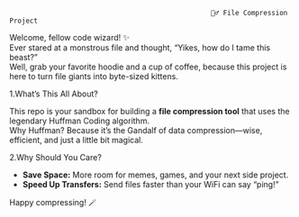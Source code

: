                                                       🧙‍♂️ File Compression Project

Welcome, fellow code wizard! ✨  
Ever stared at a monstrous file and thought, “Yikes, how do I tame this beast?”  
Well, grab your favorite hoodie and a cup of coffee, because this project is here to turn file giants into byte-sized kittens.

1.What’s This All About?

This repo is your sandbox for building a **file compression tool** that uses the legendary Huffman Coding algorithm.  
Why Huffman? Because it’s the Gandalf of data compression—wise, efficient, and just a little bit magical.

2.Why Should You Care?

- **Save Space:** More room for memes, games, and your next side project.
- **Speed Up Transfers:** Send files faster than your WiFi can say “ping!”

Happy compressing! 🪄
